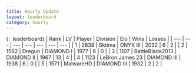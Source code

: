 ```yaml
---
title: Hourly Update
layout: leaderboard
category: hourly
---
```


{: .leaderboard}
| Rank | LV | Player | Division | Elo | Wins | Losses |
| --- | --- | --- | --- | --- | --- | --- |
| <span data-change="0">1</span> | 2838 | <span title="ID: 353063">Sktima</span> | ONYX III | <span data-change="18">2032</span> | <span data-change="3">6</span> | <span data-change="1">2</span> |
| <span data-change="0">2</span> | 1582 | <span title="ID: 337810">Dregun</span> | DIAMOND I | <span data-change="0">1977</span> | <span data-change="0">6</span> | <span data-change="0">0</span> |
| <span data-change="2">3</span> | 1107 | <span title="ID: 12051">BattleBlade2013</span> | DIAMOND II | <span data-change="55">1967</span> | <span data-change="5">13</span> | <span data-change="0">4</span> |
| <span data-change="0">4</span> | 1123 | <span title="ID: 1034">LeBron James 23</span> | DIAMOND III | <span data-change="15">1938</span> | <span data-change="1">6</span> | <span data-change="0">0</span> |
| <span data-change="-2">5</span> | 1571 | <span title="ID: 261794">MalwareHD</span> | DIAMOND III | <span data-change="-4">1932</span> | <span data-change="1">2</span> | <span data-change="1">2</span> |